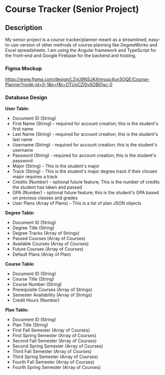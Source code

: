 # Course Tracker (Senior Project)

## Description

My senior project is a course tracker/planner meant as a streamlined, easy-to-use version of other methods of course planning like DegreeWorks and Excel spreadsheets.  I am using the Angular framework and TypeScript for the front-end and Google Firebase for the backend and hosting.  

### Figma Mockup
https://www.figma.com/design/LZoU9NSJAXmruuc4uv3OQE/Course-Planner?node-id=0-1&p=f&t=OTUoCZl0vSOBlOsc-0

### Database Design

**User Table:**
- Document ID (String)
- First Name (String) - required for account creation; this is the student's first name
- Last Name (String) - required for account creation; this is the student's last name
- Username (String) - required for account creation; this is the student's username
- Password (String) - required for account creation; this is the student's password
- Major (String) - This is the student's major
- Track (String) - This is the student's major degree track if their chosen major requires a track
- Credits (Number) - optional future feature; This is the number of credits the student has taken and passed
- GPA (Number) - optional future feature; this is the student's GPA based on previous classes and grades
- User Plans (Array of Plans) - This is a list of plan JSON objects

**Degree Table:**
- Document ID (String)
- Degree Title (String)
- Degree Tracks (Array of Strings)
- Passed Courses (Array of Courses)
- Available Courses (Array of Courses)
- Future Courses (Array of Courses)
- Default Plans (Array of Plan)

**Course Table:**
- Document ID (String)
- Course Title (String)
- Course Number (String)
- Prerequisite Courses (Array of Strings)
- Semester Availability (Array of Strings)
- Credit Hours (Number)

**Plan Table:**
- Document ID (String)
- Plan Title (String)
- First Fall Semester (Array of Courses)
- First Spring Semester (Array of Courses)
- Second Fall Semester (Array of Courses)
- Second Spring Semester (Array of Courses)
- Third Fall Semester (Array of Courses)
- Third Spring Semester (Array of Courses)
- Fourth Fall Semester (Array of Courses)
- Fourth Spring Semester (Array of Courses)